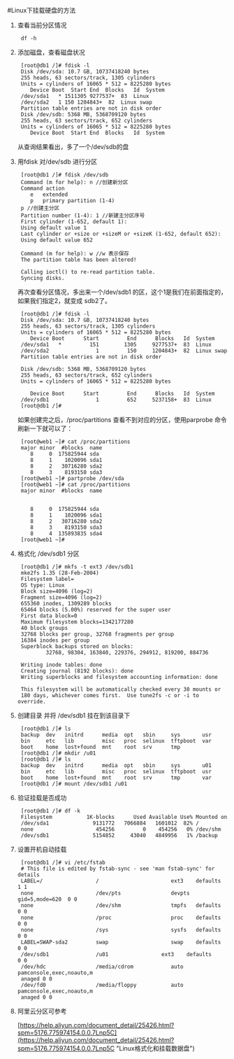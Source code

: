 #Linux下挂载硬盘的方法
1. 查看当前分区情况
	
		df -h

2. 添加磁盘，查看磁盘状况
    
		[root@db1 /]# fdisk -l
		Disk /dev/sda: 10.7 GB, 10737418240 bytes
		255 heads, 63 sectors/track, 1305 cylinders
		Units = cylinders of 16065 * 512 = 8225280 bytes
		   Device Boot  Start End  Blocks   Id  System
		/dev/sda1   * 1511305 9277537+  83  Linux
		/dev/sda2   1 150 1204843+  82  Linux swap
		Partition table entries are not in disk order
		Disk /dev/sdb: 5368 MB, 5368709120 bytes
		255 heads, 63 sectors/track, 652 cylinders
		Units = cylinders of 16065 * 512 = 8225280 bytes
		   Device Boot  Start End  Blocks   Id  System
 
	从查询结果看出，多了一个/dev/sdb的盘
 
3. 用fdisk 对/dev/sdb 进行分区
 
		[root@db1 /]# fdisk /dev/sdb
		Command (m for help): n //创建新分区
		Command action
		   e   extended
		   p   primary partition (1-4)
		p //创建主分区
		Partition number (1-4): 1 //新建主分区序号
		First cylinder (1-652, default 1):
		Using default value 1
		Last cylinder or +size or +sizeM or +sizeK (1-652, default 652):
		Using default value 652
		 
		Command (m for help): w //w 表示保存
		The partition table has been altered!
		 
		Calling ioctl() to re-read partition table.
		Syncing disks.
 
	再次查看分区情况，多出来一个/dev/sdb1 的区，这个1是我们在前面指定的，如果我们指定2，就变成 sdb2了。
 
		[root@db1 /]# fdisk -l
		Disk /dev/sda: 10.7 GB, 10737418240 bytes
		255 heads, 63 sectors/track, 1305 cylinders
		Units = cylinders of 16065 * 512 = 8225280 bytes
		   Device Boot      Start         End      Blocks   Id  System
		/dev/sda1   *         151        1305     9277537+  83  Linux
		/dev/sda2               1         150     1204843+  82  Linux swap
		Partition table entries are not in disk order
		 
		Disk /dev/sdb: 5368 MB, 5368709120 bytes
		255 heads, 63 sectors/track, 652 cylinders
		Units = cylinders of 16065 * 512 = 8225280 bytes
		 
		   Device Boot      Start         End      Blocks   Id  System
		/dev/sdb1               1         652     5237158+  83  Linux
		[root@db1 /]#
 
	如果创建完之后，/proc/partitions 查看不到对应的分区，使用parprobe 命令刷新一下就可以了：
		
		[root@web1 ~]# cat /proc/partitions 
		major minor  #blocks  name
		   8     0  175825944 sda
		   8     1    1020096 sda1
		   8     2   30716280 sda2
		   8     3    8193150 sda3
		[root@web1 ~]# partprobe /dev/sda
		[root@web1 ~]# cat /proc/partitions 
		major minor  #blocks  name
		
		
		   8     0  175825944 sda
		   8     1    1020096 sda1
		   8     2   30716280 sda2
		   8     3    8193150 sda3
		   8     4  135893835 sda4
		[root@web1 ~]# 


 
4. 格式化 /dev/sdb1 分区
 
		[root@db1 /]# mkfs -t ext3 /dev/sdb1
		mke2fs 1.35 (28-Feb-2004)
		Filesystem label=
		OS type: Linux
		Block size=4096 (log=2)
		Fragment size=4096 (log=2)
		655360 inodes, 1309289 blocks
		65464 blocks (5.00%) reserved for the super user
		First data block=0
		Maximum filesystem blocks=1342177280
		40 block groups
		32768 blocks per group, 32768 fragments per group
		16384 inodes per group
		Superblock backups stored on blocks:
		        32768, 98304, 163840, 229376, 294912, 819200, 884736
		 
		Writing inode tables: done
		Creating journal (8192 blocks): done
		Writing superblocks and filesystem accounting information: done
		 
		This filesystem will be automatically checked every 30 mounts or
		180 days, whichever comes first.  Use tune2fs -c or -i to override.
 
5. 创建目录 并将 /dev/sdb1 挂在到该目录下
 
		[root@db1 /]# ls
		backup  dev   initrd      media  opt   sbin     sys       usr
		bin     etc   lib         misc   proc  selinux  tftpboot  var
		boot    home  lost+found  mnt    root  srv      tmp
		[root@db1 /]# mkdir /u01
		[root@db1 /]# ls
		backup  dev   initrd      media  opt   sbin     sys       u01
		bin     etc   lib         misc   proc  selinux  tftpboot  usr
		boot    home  lost+found  mnt    root  srv      tmp       var
		[root@db1 /]# mount /dev/sdb1 /u01
 
6. 验证挂载是否成功

		[root@db1 /]# df -k
		Filesystem           1K-blocks      Used Available Use% Mounted on
		/dev/sda1              9131772   7066884   1601012  82% /
		none                    454256         0    454256   0% /dev/shm
		/dev/sdb1              5154852     43040   4849956   1% /backup
 
7. 设置开机自动挂载
 
		[root@db1 /]# vi /etc/fstab
		# This file is edited by fstab-sync - see 'man fstab-sync' for details
		LABEL=/                 /                       ext3    defaults        1 1
		none                    /dev/pts                devpts  gid=5,mode=620  0 0
		none                    /dev/shm                tmpfs   defaults        0 0
		none                    /proc                   proc    defaults        0 0
		none                    /sys                    sysfs   defaults        0 0
		LABEL=SWAP-sda2         swap                    swap    defaults        0 0
		/dev/sdb1               /u01                 ext3    defaults        0 0
		/dev/hdc                /media/cdrom            auto    pamconsole,exec,noauto,m
		anaged 0 0
		/dev/fd0                /media/floppy           auto    pamconsole,exec,noauto,m
		anaged 0 0

8. 阿里云分区可参考
		
	[https://help.aliyun.com/document_detail/25426.html?spm=5176.775974154.0.0.7Lnp5C](https://help.aliyun.com/document_detail/25426.html?spm=5176.775974154.0.0.7Lnp5C "Linux格式化和挂载数据盘")